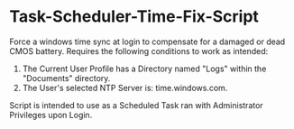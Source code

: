# Task-Scheduler-Time-Fix-Script
Force a windows time sync at login to compensate for a damaged or dead CMOS battery.
Requires the following conditions to work as intended:
  1. The Current User Profile has a Directory named "Logs" within the "Documents" directory.
  2. The User's selected NTP Server is: time.windows.com.

Script is intended to use as a Scheduled Task ran with Administrator Privileges upon Login.

